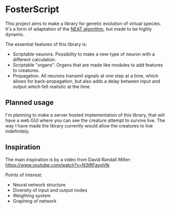 # FosterScript
This project aims to make a library for genetic evolution of virtual species. It's a form of adaptation of the [NEAT algorithm](https://en.wikipedia.org/wiki/Neuroevolution_of_augmenting_topologies), but made to be highly dynamic.

The essential features of this library is:
- Scriptable neurons. Possibility to make a new type of neuron with a different calculation.
- Scriptable "organs". Organs that are made like modules to add features to creatures.
- Propagation. All neurons transmit signals at one step at a time, which allows for back-propagation, but also adds a delay between input and output which felt realistic at the time.

## Planned usage
I'm planning to make a server hosted implementation of this library, that will have a web GUI where you can see the creature attempt to survive live. The way I have made the library currently would allow the creatures to live indefinitely.

## Inspiration
The main inspiration is by a video from David Randall Miller: https://www.youtube.com/watch?v=N3tRFayqVtk

Points of interest:
- Neural network structure
- Diversity of input and output nodes
- Weighting system
- Graphing of network
